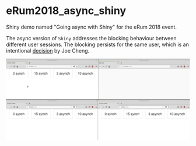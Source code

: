 # eRum2018_async_shiny
Shiny demo named "Going async with Shiny" for the eRum 2018 event.

The async version of `Shiny` addresses the blocking behaviour between different user sessions. The blocking persists for the same user, which is an intentional [decision](https://github.com/rstudio/promises/issues/10#issuecomment-349357593) by Joe Cheng. 

![](/images/demo.gif)
